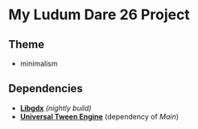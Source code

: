 # My Ludum Dare 26 Project

## Theme
- minimalism

## Dependencies
- [**Libgdx**][1] *(nightly build)*
- [**Universal Tween Engine**][2] (dependency of *Main*)

[1]: http://libgdx.badlogicgames.com
[2]: http://code.google.com/p/java-universal-tween-engine